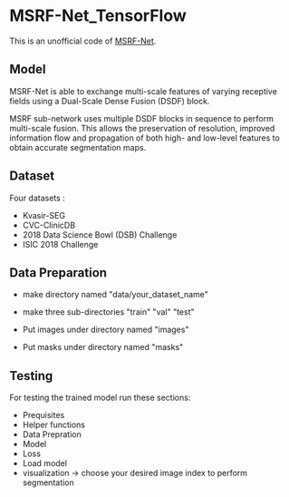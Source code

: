 # MSRF-Net_TensorFlow

This is an unofficial code of [MSRF-Net](https://arxiv.org/pdf/2105.07451.pdf).

## Model

MSRF-Net is able to exchange multi-scale features of varying receptive fields using a Dual-Scale Dense Fusion (DSDF) block.

MSRF sub-network uses multiple DSDF blocks in sequence to perform multi-scale fusion. This allows the preservation of resolution, improved information flow and propagation of both high- and low-level features to obtain accurate segmentation maps.

## Dataset

Four datasets :

- Kvasir-SEG
- CVC-ClinicDB
- 2018 Data Science Bowl (DSB) Challenge
- ISIC 2018 Challenge

## Data Preparation

- make directory named "data/your_dataset_name"

- make three sub-directories "train" "val" "test"

- Put images under directory named "images"

- Put masks under directory named "masks"

## Testing

For testing the trained model run these sections:

- Prequisites
- Helper functions
- Data Prepration
- Model
- Loss
- Load model
- visualization -> choose your desired image index to perform segmentation
